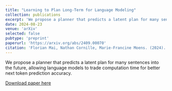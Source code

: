 ```yaml
---
title: "Learning to Plan Long-Term for Language Modeling"
collection: publications
excerpt: 'We propose a planner that predicts a latent plan for many sentences into the future, allowing language models to trade computation time for better next token prediction accuracy.'
date: 2024-08-23
venue: 'arXiv'
selected: false
pubtype: 'preprint'
paperurl: 'https://arxiv.org/abs/2409.00070'
citation: 'Florian Mai, Nathan Cornille, Marie-Francine Moens. (2024). &quot;Learning to Plan Long-Term for Language Modeling.&quot; <i>arXiv:2409.00070</i>.'
---
```

We propose a planner that predicts a latent plan for many sentences into the future, allowing language models to trade computation time for better next token prediction accuracy.

[Download paper here](https://arxiv.org/abs/2409.00070)